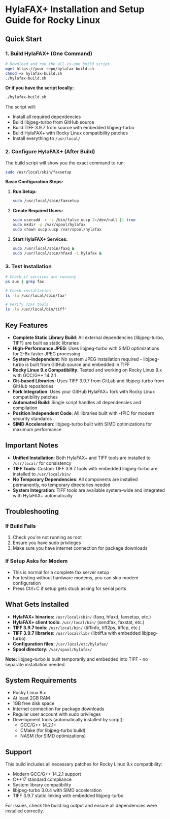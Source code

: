 # HylaFAX+ Installation and Setup Guide for Rocky Linux

## Quick Start

### 1. Build HylaFAX+ (One Command)

```bash
# Download and run the all-in-one build script
wget https://your-repo/hylafax-build.sh
chmod +x hylafax-build.sh
./hylafax-build.sh
```

**Or if you have the script locally:**
```bash
./hylafax-build.sh
```

The script will:
- Install all required dependencies
- Build libjpeg-turbo from GitHub source
- Build TIFF 3.9.7 from source with embedded libjpeg-turbo
- Build HylaFAX+ with Rocky Linux compatibility patches
- Install everything to `/usr/local/`

### 2. Configure HylaFAX+ (After Build)

The build script will show you the exact command to run:

```bash
sudo /usr/local/sbin/faxsetup
```

**Basic Configuration Steps:**

1. **Run Setup:**
   ```bash
   sudo /usr/local/sbin/faxsetup
   ```

2. **Create Required Users:**
   ```bash
   sudo useradd -r -s /bin/false uucp 2>/dev/null || true
   sudo mkdir -p /var/spool/hylafax
   sudo chown uucp:uucp /var/spool/hylafax
   ```

3. **Start HylaFAX+ Services:**
   ```bash
   sudo /usr/local/sbin/faxq &
   sudo /usr/local/sbin/hfaxd -i hylafax &
   ```

### 3. Test Installation

```bash
# Check if services are running
ps aux | grep fax

# Check installation
ls -la /usr/local/sbin/fax*

# Verify TIFF tools
ls -la /usr/local/bin/tiff*
```

## Key Features

- **Complete Static Library Build**: All external dependencies (libjpeg-turbo, TIFF) are built as static libraries
- **High-Performance JPEG**: Uses libjpeg-turbo with SIMD optimizations for 2-6x faster JPEG processing
- **System-Independent**: No system JPEG installation required - libjpeg-turbo is built from GitHub source and embedded in TIFF
- **Rocky Linux 9.x Compatibility**: Tested and working on Rocky Linux 9.x with GCC/G++ 14.2.1
- **Git-based Libraries**: Uses TIFF 3.9.7 from GitLab and libjpeg-turbo from GitHub repositories
- **Fork Integration**: Uses your GitHub HylaFAX+ fork with Rocky Linux compatibility patches
- **Automated Build**: Single script handles all dependencies and compilation
- **Position Independent Code**: All libraries built with -fPIC for modern security standards
- **SIMD Acceleration**: libjpeg-turbo built with SIMD optimizations for maximum performance

## Important Notes

- **Unified Installation**: Both HylaFAX+ and TIFF tools are installed to `/usr/local/` for consistency
- **TIFF Tools**: Custom TIFF 3.9.7 tools with embedded libjpeg-turbo are installed to `/usr/local/bin/`
- **No Temporary Dependencies**: All components are installed permanently, no temporary directories needed
- **System Integration**: TIFF tools are available system-wide and integrated with HylaFAX+ automatically

## Troubleshooting

### If Build Fails
1. Check you're not running as root
2. Ensure you have sudo privileges
3. Make sure you have internet connection for package downloads

### If Setup Asks for Modem
- This is normal for a complete fax server setup
- For testing without hardware modems, you can skip modem configuration
- Press Ctrl+C if setup gets stuck asking for serial ports

## What Gets Installed

- **HylaFAX+ binaries:** `/usr/local/sbin/` (faxq, hfaxd, faxsetup, etc.)
- **HylaFAX+ client tools:** `/usr/local/bin/` (sendfax, faxstat, etc.)
- **TIFF 3.9.7 tools:** `/usr/local/bin/` (tiffinfo, tiff2ps, tiffcp, etc.)
- **TIFF 3.9.7 libraries:** `/usr/local/lib/` (libtiff.a with embedded libjpeg-turbo)
- **Configuration files:** `/usr/local/etc/hylafax/`
- **Spool directory:** `/var/spool/hylafax/`

**Note:** libjpeg-turbo is built temporarily and embedded into TIFF - no separate installation needed.

## System Requirements

- Rocky Linux 9.x
- At least 2GB RAM
- 1GB free disk space
- Internet connection for package downloads
- Regular user account with sudo privileges
- Development tools (automatically installed by script):
  - GCC/G++ 14.2.1+
  - CMake (for libjpeg-turbo build)
  - NASM (for SIMD optimizations)

## Support

This build includes all necessary patches for Rocky Linux 9.x compatibility:
- Modern GCC/G++ 14.2.1 support  
- C++17 standard compliance
- System library compatibility
- libjpeg-turbo 3.0.4 with SIMD acceleration
- TIFF 3.9.7 static linking with embedded libjpeg-turbo

For issues, check the build log output and ensure all dependencies were installed correctly.